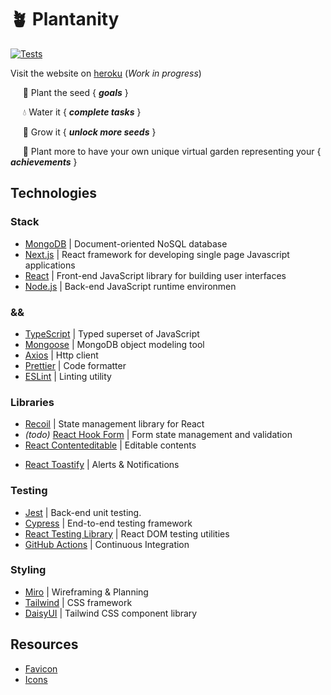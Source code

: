 # 🪴 Plantanity

[![Tests](https://github.com/ruiined/plantanity/actions/workflows/testing.yml/badge.svg)](https://github.com/ruiined/plantanity/actions/workflows/testing.yml)

Visit the website on [heroku](https://plantanity.herokuapp.com/) (_Work in progress_)

&nbsp;&nbsp;&nbsp;&nbsp;&nbsp;🌱 Plant the seed { **_goals_** }

&nbsp;&nbsp;&nbsp;&nbsp;&nbsp;💧 Water it { **_complete tasks_** }

&nbsp;&nbsp;&nbsp;&nbsp;&nbsp;🌻 Grow it { **_unlock more seeds_** }

&nbsp;&nbsp;&nbsp;&nbsp;&nbsp;🌹 Plant more to have your own unique virtual garden representing your { **_achievements_** }

## Technologies

### Stack

- [MongoDB](https://www.mongodb.com/) | Document-oriented NoSQL database
- [Next.js](https://nextjs.org/) | React framework for developing single page Javascript applications
- [React](https://reactjs.org) | Front-end JavaScript library for building user interfaces
- [Node.js](https://nodejs.dev/) | Back-end JavaScript runtime environmen

### &&

- [TypeScript](https://www.typescriptlang.org/) | Typed superset of JavaScript
- [Mongoose](https://mongoosejs.com/) | MongoDB object modeling tool
- [Axios](https://github.com/axios/axios) | Http client
- [Prettier](https://github.com/prettier/prettier) | Code formatter
- [ESLint](https://eslint.org/) | Linting utility

### Libraries

- [Recoil](https://react-query.tanstack.com/) | State management library for React
- _(todo)_ [React Hook Form](https://github.com/react-hook-form/react-hook-form) | Form state management and validation
- [React Contenteditable](https://github.com/lovasoa/react-contenteditable) | Editable contents
<!-- - _(todo)_ [Immutability Helper](https://github.com/kolodny/immutability-helper) | Mutating a copy of data without changing the original source -->
- [React Toastify](https://github.com/fkhadra/react-toastify) | Alerts & Notifications

### Testing

- [Jest](https://jestjs.io/) | Back-end unit testing.
- [Cypress](https://www.cypress.io/) | End-to-end testing framework
- [React Testing Library](https://testing-library.com/) | React DOM testing utilities
- [GitHub Actions](https://github.com/features/actions) | Continuous Integration

### Styling

- [Miro](https://miro.com) | Wireframing & Planning
- [Tailwind](https://tailwindcss.com/) | CSS framework
- [DaisyUI](https://daisyui.com/) | Tailwind CSS component library

## Resources

<!-- - [Loader Gif](https://loading.io/) -->

- [Favicon]()
- [Icons]()
